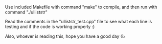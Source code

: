 Use included Makefile with command "make" to compile, and then run with command "./ulliststr"

Read the comments in the "ulliststr_test.cpp" file to see what each line is testing and if the code is working properly :)

Also, whoever is reading this, hope you have a good day 👍
